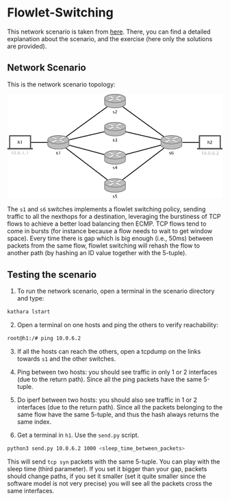 # Flowlet-Switching
This network scenario is taken from [here](https://github.com/nsg-ethz/p4-learning/tree/master/exercises/05-Flowlet_Switching).
There, you can find a detailed explanation about the scenario, and the exercise (here only the solutions are provided).

## Network Scenario

This is the network scenario topology: 

![topology](images/multi_hop_topo.png)

The `s1` and `s6` switches implements a flowlet switching policy, sending traffic to all the nexthops for a destination,
leveraging the burstiness of TCP flows to achieve a better load balancing then ECMP. TCP flows tend to come in bursts 
(for instance because a flow needs to wait to get window space). 
Every time there is gap which is big enough (i.e., 50ms) between packets from the same flow, 
flowlet switching will rehash the flow to another path (by hashing an ID value together with the 5-tuple).

## Testing the scenario
1. To run the network scenario, open a terminal in the scenario directory and type: 
```bash
kathara lstart 
```

2. Open a terminal on one hosts and ping the others to verify reachability:
```bash
root@h1:/# ping 10.0.6.2 
```

3. If all the hosts can reach the others, open a tcpdump on the links towards `s1` and the other switches.

4. Ping between two hosts: you should see traffic in only 1 or 2 interfaces (due to the return path).
   Since all the ping packets have the same 5-tuple.

5. Do iperf between two hosts: you should also see traffic in 1 or 2 interfaces (due to the return path).
   Since all the packets belonging to the same flow have the same 5-tuple, and thus the hash always returns the same index.

6. Get a terminal in `h1`. Use the `send.py` script.

```bash
python3 send.py 10.0.6.2 1000 <sleep_time_between_packets>
```

This will send `tcp syn` packets with the same 5-tuple. You can play with the sleep time (third parameter). 
If you set it bigger than your gap, packets should change paths, if you set it smaller (set it quite smaller 
since the software model is not very precise) you will see all the packets cross the same interfaces.

